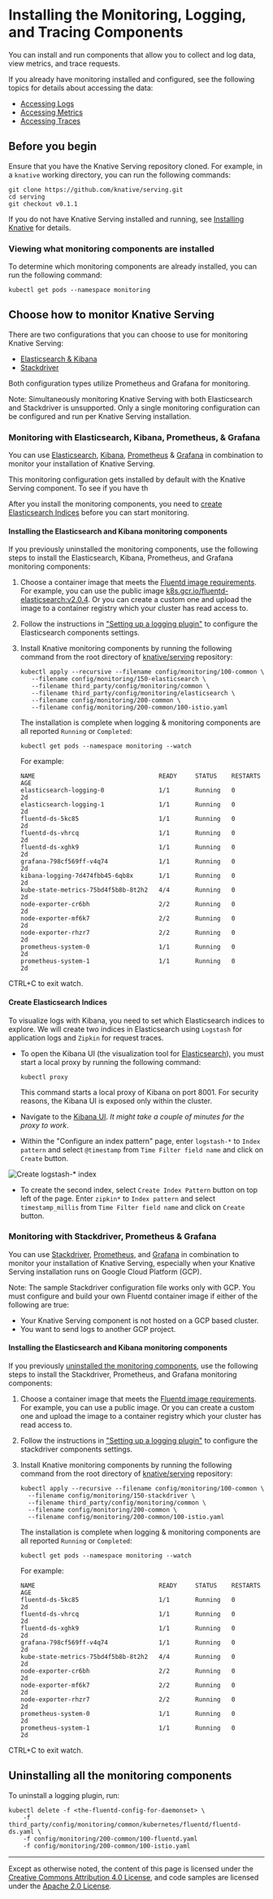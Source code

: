 # Installing the Monitoring, Logging, and Tracing Components

You can install and run components that allow you to collect and log data,
view metrics, and trace requests.

If you already have monitoring installed and configured, see the following
topics for details about accessing the data:

  * [Accessing Logs](./accessing-logs.md)
  * [Accessing Metrics](./accessing-metrics.md)
  * [Accessing Traces](./accessing-traces.md)

## Before you begin

Ensure that you have the Knative Serving repository cloned. For example, in a
`knative` working directory, you can run the following commands:

   ```shell
   git clone https://github.com/knative/serving.git
   cd serving
   git checkout v0.1.1
   ```

If you do not have Knative Serving installed and running, see
[Installing Knative](https://github.com/knative/docs/tree/master/install) for
details.

### Viewing what monitoring components are installed

To determine which monitoring components are already installed, you can run the
following command:

  ```shell
  kubectl get pods --namespace monitoring
  ```

## Choose how to monitor Knative Serving

There are two configurations that you can choose to use for monitoring Knative
Serving:

* [Elasticsearch & Kibana](#elasticsearch-kibana-prometheus--grafana-setup)
* [Stackdriver](#stackdriver-prometheus--grafana-setup)

Both configuration types utilize Prometheus and Grafana for monitoring.

Note: Simultaneously monitoring Knative Serving with both Elasticsearch
and Stackdriver is unsupported. Only a single monitoring configuration can be
configured and run per Knative Serving installation.


### Monitoring with Elasticsearch, Kibana, Prometheus, & Grafana

You can use [Elasticsearch](https://www.elastic.co/products/elasticsearch),
[Kibana](https://www.elastic.co/products/kibana),
[Prometheus](https://prometheus.io/) & [Grafana](https://grafana.com/) in
combination to monitor your installation of Knative Serving.

This monitoring configuration gets installed by default with the Knative Serving
component. To see if you have th

After you install the monitoring components, you need to
[create Elasticsearch Indices](#create-elasticsearch-indices) before you can
start monitoring.

#### Installing the Elasticsearch and Kibana monitoring components

If you previously uninstalled the monitoring components, use the following steps
to install the Elasticsearch, Kibana, Prometheus, and Grafana monitoring
components:

1. Choose a container image that meets the
   [Fluentd image requirements](fluentd/README.md#requirements). For example, you can use the
   public image [k8s.gcr.io/fluentd-elasticsearch:v2.0.4](https://github.com/kubernetes/kubernetes/tree/master/cluster/addons/fluentd-elasticsearch/fluentd-es-image).
   Or you can create a custom one and upload the image to a container registry
   which your cluster has read access to.
1. Follow the instructions in
   ["Setting up a logging plugin"](setting-up-a-logging-plugin.md#Configuring)
   to configure the Elasticsearch components settings.
1. Install Knative monitoring components by running the following command from the root directory of
   [knative/serving](https://github.com/knative/serving) repository:

   ```shell
   kubectl apply --recursive --filename config/monitoring/100-common \
      --filename config/monitoring/150-elasticsearch \
      --filename third_party/config/monitoring/common \
      --filename third_party/config/monitoring/elasticsearch \
      --filename config/monitoring/200-common \
      --filename config/monitoring/200-common/100-istio.yaml
   ```

   The installation is complete when logging & monitoring components are all
   reported `Running` or `Completed`:

     ```shell
     kubectl get pods --namespace monitoring --watch
     ```
     For example:
     ```shell
     NAME                                  READY     STATUS    RESTARTS   AGE
     elasticsearch-logging-0               1/1       Running   0          2d
     elasticsearch-logging-1               1/1       Running   0          2d
     fluentd-ds-5kc85                      1/1       Running   0          2d
     fluentd-ds-vhrcq                      1/1       Running   0          2d
     fluentd-ds-xghk9                      1/1       Running   0          2d
     grafana-798cf569ff-v4q74              1/1       Running   0          2d
     kibana-logging-7d474fbb45-6qb8x       1/1       Running   0          2d
     kube-state-metrics-75bd4f5b8b-8t2h2   4/4       Running   0          2d
     node-exporter-cr6bh                   2/2       Running   0          2d
     node-exporter-mf6k7                   2/2       Running   0          2d
     node-exporter-rhzr7                   2/2       Running   0          2d
     prometheus-system-0                   1/1       Running   0          2d
     prometheus-system-1                   1/1       Running   0          2d
     ```

  CTRL+C to exit watch.

#### Create Elasticsearch Indices

To visualize logs with Kibana, you need to set which Elasticsearch indices to explore. We will
create two indices in Elasticsearch using `Logstash` for application logs and `Zipkin`
for request traces.

- To open the Kibana UI (the visualization tool for [Elasticsearch](https://info.elastic.co)),
  you must start a local proxy by running the following command:

  ```shell
  kubectl proxy
  ```

  This command starts a local proxy of Kibana on port 8001. For security
  reasons, the Kibana UI is exposed only within the cluster.

- Navigate to the
  [Kibana UI](http://localhost:8001/api/v1/namespaces/monitoring/services/kibana-logging/proxy/app/kibana).
  _It might take a couple of minutes for the proxy to work_.

- Within the "Configure an index pattern" page, enter `logstash-*` to
  `Index pattern` and select `@timestamp` from `Time Filter field name` and
  click on `Create` button.

![Create logstash-* index](images/kibana-landing-page-configure-index.png)

- To create the second index, select `Create Index Pattern` button on top left
  of the page. Enter `zipkin*` to `Index pattern` and select `timestamp_millis`
  from `Time Filter field name` and click on `Create` button.


### Monitoring with Stackdriver, Prometheus & Grafana

You can use [Stackdriver](https://cloud.google.com/stackdriver/),
[Prometheus](https://prometheus.io/), and [Grafana](https://grafana.com/) in
combination to monitor your installation of Knative Serving, especially when
your Knative Serving installation runs on Google Cloud Platform (GCP).

Note: The sample Stackdriver configuration file works only with GCP. You must
configure and build your own Fluentd container image if either of the following
are true:

 * Your Knative Serving component is not hosted on a GCP based cluster.
 * You want to send logs to another GCP project.

#### Installing the Elasticsearch and Kibana monitoring components

If you previously [uninstalled the monitoring components](), use the following steps
to install the Stackdriver, Prometheus, and Grafana monitoring
components:

1. Choose a container image that meets the
   [Fluentd image requirements](fluentd/README.md#requirements). For example, you can use a
   public image. Or you can create a custom one and upload the image to a
   container registry which your cluster has read access to.
2. Follow the instructions in
   ["Setting up a logging plugin"](setting-up-a-logging-plugin.md#Configuring)
   to configure the stackdriver components settings.
3. Install Knative monitoring components by running the following command from the root directory of
   [knative/serving](https://github.com/knative/serving) repository:

      ```shell
      kubectl apply --recursive --filename config/monitoring/100-common \
        --filename config/monitoring/150-stackdriver \
        --filename third_party/config/monitoring/common \
        --filename config/monitoring/200-common \
        --filename config/monitoring/200-common/100-istio.yaml
      ```

   The installation is complete when logging & monitoring components are all
   reported `Running` or `Completed`:

     ```shell
     kubectl get pods --namespace monitoring --watch
     ```
     For example:

     ```shell
     NAME                                  READY     STATUS    RESTARTS   AGE
     fluentd-ds-5kc85                      1/1       Running   0          2d
     fluentd-ds-vhrcq                      1/1       Running   0          2d
     fluentd-ds-xghk9                      1/1       Running   0          2d
     grafana-798cf569ff-v4q74              1/1       Running   0          2d
     kube-state-metrics-75bd4f5b8b-8t2h2   4/4       Running   0          2d
     node-exporter-cr6bh                   2/2       Running   0          2d
     node-exporter-mf6k7                   2/2       Running   0          2d
     node-exporter-rhzr7                   2/2       Running   0          2d
     prometheus-system-0                   1/1       Running   0          2d
     prometheus-system-1                   1/1       Running   0          2d
     ```

  CTRL+C to exit watch.

## Uninstalling all the monitoring components

To uninstall a logging plugin, run:

```shell
kubectl delete -f <the-fluentd-config-for-daemonset> \
    -f third_party/config/monitoring/common/kubernetes/fluentd/fluentd-ds.yaml \
    -f config/monitoring/200-common/100-fluentd.yaml
    -f config/monitoring/200-common/100-istio.yaml
```

---

Except as otherwise noted, the content of this page is licensed under the
[Creative Commons Attribution 4.0 License](https://creativecommons.org/licenses/by/4.0/),
and code samples are licensed under the
[Apache 2.0 License](https://www.apache.org/licenses/LICENSE-2.0).

